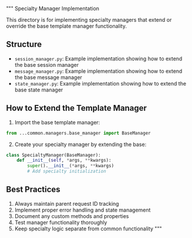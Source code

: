 """
Specialty Manager Implementation

This directory is for implementing specialty managers that extend or override the base template manager functionality.

## Structure

- `session_manager.py`: Example implementation showing how to extend the base session manager
- `message_manager.py`: Example implementation showing how to extend the base message manager
- `state_manager.py`: Example implementation showing how to extend the base state manager

## How to Extend the Template Manager

1. Import the base template manager:
```python
from ...common.managers.base_manager import BaseManager
```

2. Create your specialty manager by extending the base:
```python
class SpecialtyManager(BaseManager):
    def __init__(self, *args, **kwargs):
        super().__init__(*args, **kwargs)
        # Add specialty initialization
```

## Best Practices

1. Always maintain parent request ID tracking
2. Implement proper error handling and state management
3. Document any custom methods and properties
4. Test manager functionality thoroughly
5. Keep specialty logic separate from common functionality
"""

